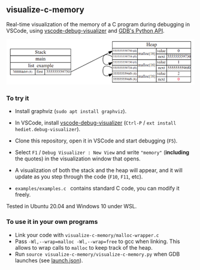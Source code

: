 ## visualize-c-memory

Real-time visualization of the memory of a C program during debugging in VSCode,
using [vscode-debug-visualizer](https://github.com/hediet/vscode-debug-visualizer)
and [GDB's Python API](https://sourceware.org/gdb/current/onlinedocs/gdb/Python-API.html).


![](demo.png)


### To try it

- Install graphviz (`sudo apt install graphviz`).

- In VSCode, install [vscode-debug-visualizer](https://github.com/hediet/vscode-debug-visualizer) (`Ctrl-P` / `ext install hediet.debug-visualizer`).

- Clone this repository, open it in VSCode and start debugging (`F5`).

- Select `F1` / `Debug Visualizer : New View` and
  write `"memory"` (__including__ the quotes) in the visualization window
  that opens.

- A visualization of both the stack and the heap will appear, and it will
  update as you step through the code (`F10`, `F11`, etc).

- `examples/examples.c ` contains standard C code, you can modify it freely.

Tested in Ubuntu 20.04 and Windows 10 under WSL.


### To use it in your own programs

- Link your code with `visualize-c-memory/malloc-wrapper.c`
- Pass `-Wl,--wrap=malloc -Wl,--wrap=free` to gcc when linking.
  This allows to wrap calls to `malloc` to keep track of the heap.
- Run `source visualize-c-memory/visualize-c-memory.py` when GDB launches (see [launch.json](.vscode/launch.json)).






